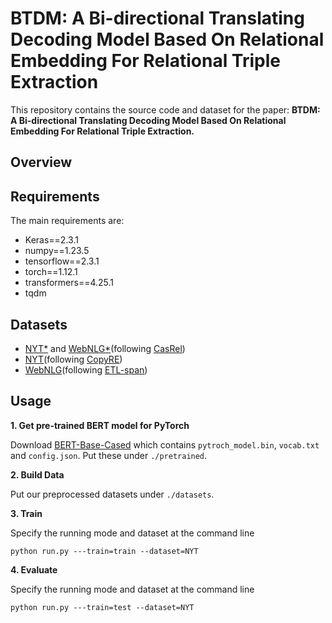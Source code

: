 # BTDM: A Bi-directional Translating Decoding Model Based On Relational Embedding For Relational Triple Extraction
This repository contains the source code and dataset for the paper: **BTDM: A Bi-directional Translating Decoding Model Based On Relational Embedding For Relational Triple Extraction.**

## Overview

## Requirements

The main requirements are:

 - Keras==2.3.1
  - numpy==1.23.5
  - tensorflow==2.3.1
  - torch==1.12.1
  - transformers==4.25.1
  - tqdm

## Datasets

- [NYT*](https://github.com/weizhepei/CasRel/tree/master/data/NYT) and [WebNLG*](https://github.com/weizhepei/CasRel/tree/master/data/WebNLG)(following [CasRel](https://github.com/weizhepei/CasRel))
- [NYT](https://drive.google.com/file/d/1kAVwR051gjfKn3p6oKc7CzNT9g2Cjy6N/view)(following [CopyRE](https://github.com/xiangrongzeng/copy_re))
- [WebNLG](https://github.com/yubowen-ph/JointER/tree/master/dataset/WebNLG/data)(following [ETL-span](https://github.com/yubowen-ph/JointER))


## Usage

**1. Get pre-trained BERT model for PyTorch**

Download [BERT-Base-Cased](https://huggingface.co/bert-base-cased/tree/main) which contains `pytroch_model.bin`, `vocab.txt` and `config.json`. Put these under `./pretrained`.

**2. Build Data**

Put our preprocessed datasets under `./datasets`.

**3. Train**

Specify the running mode and dataset at the command line

```python run.py ---train=train --dataset=NYT ```

**4. Evaluate**

Specify the running mode and dataset at the command line

```python run.py ---train=test --dataset=NYT ```
